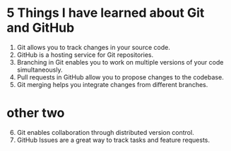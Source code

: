 # 5 Things I have learned about Git and GitHub
1. Git allows you to track changes in your source code.
2. GitHub is a hosting service for Git repositories.
3. Branching in Git enables you to work on multiple versions of your code simultaneously.
4. Pull requests in GitHub allow you to propose changes to the codebase.
5. Git merging helps you integrate changes from different branches.
 # other two
6. Git enables collaboration through distributed version control.
7. GitHub Issues are a great way to track tasks and feature requests.
